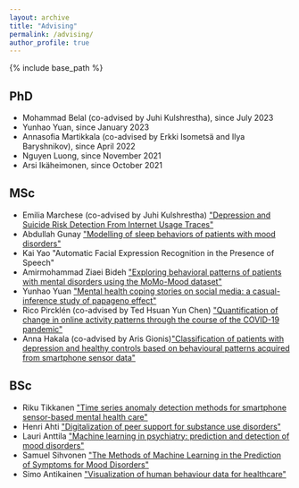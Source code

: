 ```yaml
---
layout: archive
title: "Advising"
permalink: /advising/
author_profile: true
---
```


<style>
@import url('https://fonts.googleapis.com/css?family=Aladin|Amaranth|Arima+Madurai|Bangers|Bungee+Inline|Cabin+Sketch|Carter+One|Chicle|Damion|Emilys+Candy|Faster+One|Fredericka+the+Great|Frijole|Handlee|Homenaje|IM+Fell+DW+Pica|Jacques+Francois+Shadow|Kalam|Libre+Barcode+128+Text|Love+Ya+Like+A+Sister|Merienda|Mystery+Quest|Oleo+Script|Permanent+Marker|Philosopher|Raleway+Dots|Ranchers|Sail|Saira+Extra+Condensed|Sirin+Stencil|ZCOOL+KuaiLe&display=swap');
</style>

{% include base_path %}

## PhD
- Mohammad Belal (co-advised by Juhi Kulshrestha), since July 2023
- Yunhao Yuan, since January 2023
- Annasofia Martikkala (co-advised by Erkki Isometsä and Ilya Baryshnikov), since April 2022
- Nguyen Luong, since November 2021
- Arsi Ikäheimonen, since October 2021

## MSc 
- Emilia Marchese (co-advised by Juhi Kulshrestha) ["Depression and Suicide Risk Detection From
Internet Usage Traces"](/theses/master_thesis_Marchese_Emilia_2024.pdf)
- Abdullah Gunay <a href="https://users.aalto.fi/~aledavs1/theses/MSc_thesis_2022_Abdullah_Gunay.pdf">"Modelling of sleep behaviors of
patients with mood disorders"</a>
- Kai Yao "Automatic Facial Expression Recognition in the Presence of Speech"
- Amirmohammad Ziaei Bideh <a href="https://aaltodoc.aalto.fi/bitstream/handle/123456789/116268/master_Ziaei_Bideh_Amirmohammad_2022.pdf">"Exploring behavioral patterns of patients with mental disorders using the MoMo-Mood dataset"</a>
- Yunhao Yuan <a href="https://aaltodoc.aalto.fi/bitstream/handle/123456789/118332/master_Yuan_Yunhao_2022.pdf">"Mental health coping stories on social media: a casual-inference study of papageno effect"</a>
- Rico Pircklén (co-advised by Ted Hsuan Yun Chen) <a href="https://users.aalto.fi/~aledavs1/theses/MSc_thesis_2021_Rico_Pircklen.pdf">"Quantification of change in online activity patterns through the course of the COVID-19 pandemic"</a>
- Anna Hakala (co-advised by Aris Gionis)<a href="/theses/MSc_thesis_Hakala_Anna_2021.pdf">"Classification of patients with depression and healthy controls based on behavioural patterns acquired from smartphone sensor data" </a>


## BSc 

- Riku Tikkanen ["Time series
  anomaly detection methods for smartphone sensor-based mental health
  care"](/theses/final_Riku_Tikkanen.pdf)
- Henri Ahti <a href="/theses/SCI_2021_Ahti_Henri.pdf">"Digitalization
  of peer support for substance use disorders"</a>
- Lauri Anttila <a href="/theses/Final_SCI_2021_Lauri_Anttila.pdf">"Machine learning in psychiatry: prediction and
  detection of mood disorders"</a>
- Samuel Sihvonen <a href="/theses/BSc_Thesis_Final_Samuel_Sihvonen.pdf">"The Methods of Machine Learning in
  the Prediction of Symptoms for Mood Disorders"</a>
- Simo Antikainen <a
  href="/theses/SCI_2018_Simo_Antikainen.pdf">"Visualization of human
  behaviour data for healthcare"</a>






